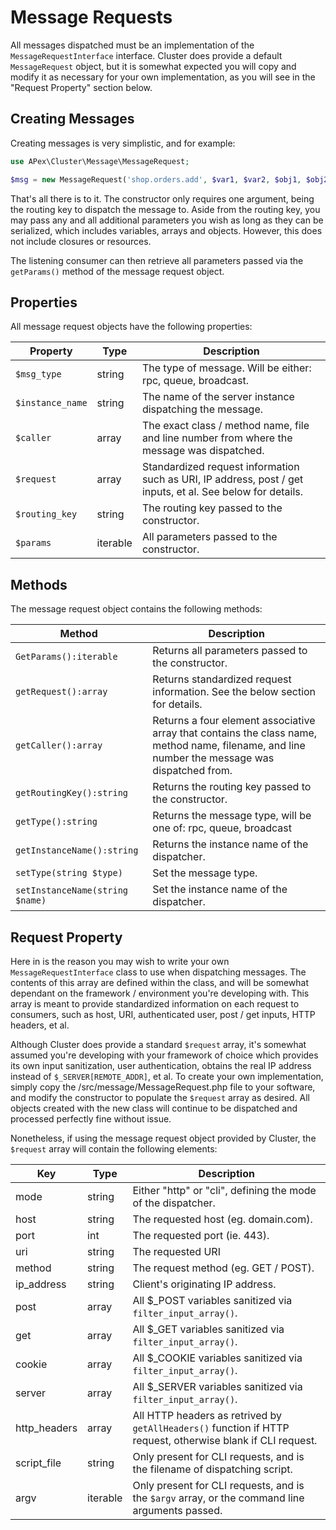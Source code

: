
# Message Requests

All messages dispatched must be an implementation of the `MessageRequestInterface` interface.  Cluster does provide a default `MessageRequest` object, but it is somewhat expected you will copy and modify it as necessary for your own implementation, as you will see in the "Request Property" section below.


## Creating Messages

Creating messages is very simplistic, and for example:

~~~php
use APex\Cluster\Message\MessageRequest;

$msg = new MessageRequest('shop.orders.add', $var1, $var2, $obj1, $obj2, $etc);
~~~

That's all there is to it.  The constructor only requires one argument, being the routing key to dispatch the message to.  Aside from the routing key, you may pass any and all additional parameters you wish as long as they can be serialized, which includes variables, arrays and objects.  However, this does not include closures or resources.

The listening consumer can then retrieve all parameters passed via the `getParams()` method of the message request object.


## Properties

All message request objects have the following properties:

Property | Type | Description
------------- |------------- |------------- 
`$msg_type` | string | The type of message.  Will be either:  rpc, queue, broadcast.
`$instance_name` | string | The name of the server instance dispatching the message.
`$caller` | array | The exact class / method name, file and line number from where the message was dispatched.
`$request` | array | Standardized request information such as URI, IP address, post / get inputs, et al.  See below for details.
`$routing_key` | string | The routing key passed to the constructor.
`$params` | iterable | All parameters passed to the constructor.


## Methods

The message request object contains the following methods:

Method | Description
------------- |-------------
`GetParams():iterable` | Returns all parameters passed to the constructor.
`getRequest():array` | Returns standardized request information.  See the below section for details.
`getCaller():array` | Returns a four element associative array that contains the class name, method name, filename, and line number the message was dispatched from.
`getRoutingKey():string` | Returns the routing key passed to the constructor.
`getType():string` | Returns the message type, will be one of:  rpc, queue, broadcast
`getInstanceName():string` | Returns the instance name of the dispatcher.
`setType(string $type)` | Set the message type.
`setInstanceName(string $name)` | Set the instance name of the dispatcher.


## Request Property

Here in is the reason you may wish to write your own `MessageRequestInterface` class to use when dispatching messages.  The contents of this array are defined within the class, and will be somewhat dependant on the framework / environment you're developing with.  This array is meant to provide standardized information on each request to consumers, such as host, URI, authenticated user, post / get inputs, HTTP headers, et al.

Although Cluster does provide a standard `$request` array, it's somewhat assumed you're developing with your framework of choice which provides its own input sanitization, user authentication, obtains the real IP address instead of `$_SERVER[REMOTE_ADDR]`, et al.  To create your own implementation, simply copy the /src/message/MessageRequest.php file to your software, and modify the constructor to populate the `$request` array as desired.  All objects created with the new class will continue to be dispatched and processed perfectly fine without issue.

Nonetheless, if using the message request object provided by Cluster, the `$request` array will contain the following elements:

Key | Type | Description
------------- |------------- |------------- 
mode | string | Either "http" or "cli", defining the mode of the dispatcher.
host | string | The requested host (eg. domain.com).
port | int | The requested port (ie. 443).
uri | string | The requested URI
method | string | The request method (eg. GET / POST).
ip_address | string | Client's originating IP address.
post | array | All $_POST variables sanitized via `filter_input_array()`.
get | array | All $_GET variables sanitized via `filter_input_array()`.
cookie | array | All $_COOKIE variables sanitized via `filter_input_array()`.
server | array | All $_SERVER variables sanitized via `filter_input_array()`.
http_headers | array | All HTTP headers as retrived by `getAllHeaders()` function if HTTP request, otherwise blank if CLI request.
script_file | string | Only present for CLI requests, and is the filename of dispatching script.
argv | iterable | Only present for CLI requests, and is the `$argv` array, or the command line arguments passed.






